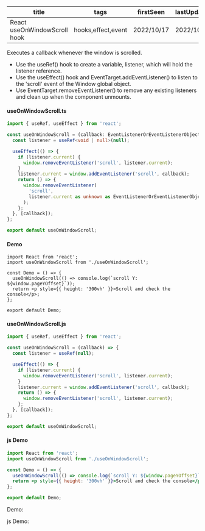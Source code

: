 | title                        | tags               | firstSeen  | lastUpdated |
| ---------------------------- | ------------------ | ---------- | ----------- |
| React useOnWindowScroll hook | hooks,effect,event | 2022/10/17 | 2022/10/17  |

Executes a callback whenever the window is scrolled.

- Use the useRef() hook to create a variable, listener, which will hold the listener reference.
- Use the useEffect() hook and EventTarget.addEventListener() to listen to the 'scroll' event of the Window global object.
- Use EventTarget.removeEventListener() to remove any existing listeners and clean up when the component unmounts.

#### useOnWindowScroll.ts

```ts
import { useRef, useEffect } from 'react';

const useOnWindowScroll = (callback: EventListenerOrEventListenerObject) => {
  const listener = useRef<void | null>(null);

  useEffect(() => {
    if (listener.current) {
      window.removeEventListener('scroll', listener.current);
    }
    listener.current = window.addEventListener('scroll', callback);
    return () => {
      window.removeEventListener(
        'scroll',
        listener.current as unknown as EventListenerOrEventListenerObject,
      );
    };
  }, [callback]);
};

export default useOnWindowScroll;
```

#### Demo

```tsx | pure
import React from 'react';
import useOnWindowScroll from './useOnWindowScroll';

const Demo = () => {
  useOnWindowScroll(() => console.log(`scroll Y: ${window.pageYOffset}`));
  return <p style={{ height: '300vh' }}>Scroll and check the console</p>;
};

export default Demo;
```

#### useOnWindowScroll.js

```js
import { useRef, useEffect } from 'react';

const useOnWindowScroll = (callback) => {
  const listener = useRef(null);

  useEffect(() => {
    if (listener.current) {
      window.removeEventListener('scroll', listener.current);
    }
    listener.current = window.addEventListener('scroll', callback);
    return () => {
      window.removeEventListener('scroll', listener.current);
    };
  }, [callback]);
};

export default useOnWindowScroll;
```

#### js Demo

```jsx | pure
import React from 'react';
import useOnWindowScroll from './useOnWindowScroll';

const Demo = () => {
  useOnWindowScroll(() => console.log(`scroll Y: ${window.pageYOffset}`));
  return <p style={{ height: '300vh' }}>Scroll and check the console</p>;
};

export default Demo;
```

Demo:

<code src="./Demo.tsx" id="windowScrollTsDemo"></code>

js Demo:

<code src="./js/Demo.jsx" id="windowScrollJsDemo"></code>
